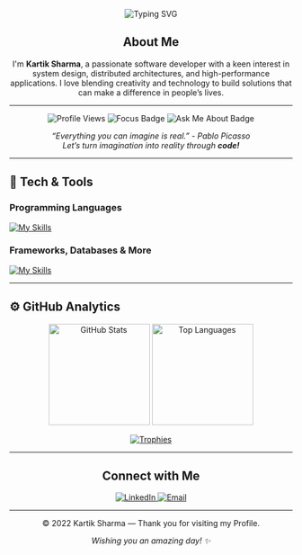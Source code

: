 <!--
  ____  _        _   _   _      _____ _                            
 |  _ \(_)      | | | | | |    / ____| |                           
 | |_) |_  ___  | |_| |_| | ___| (___ | | ___  _ __ ___   ___ _ __ 
 |  _ <| |/ _ \ | __| __| |/ _ \\___ \| |/ _ \| '_ ` _ \ / _ \ '__|
 | |_) | |  __/ | |_| |_| |  __/____) | | (_) | | | | | |  __/ |   
 |____/|_|\___|  \__|\__|_|\___|_____/|_|\___/|_| |_| |_|\___|_|   

                                                                    
-->

<p align="center">
  <!-- Typing SVG by DenverCoder1 - https://github.com/DenverCoder1/readme-typing-svg -->
  <img src="https://readme-typing-svg.herokuapp.com?font=Fira+Code&duration=2500&pause=1000&color=1EE6E4&center=true&vCenter=true&multiline=true&width=600&lines=Hello+there!+I'm+Kartik+Sharma;Welcome+to+my+GitHub+Profile!;Happy+Coding+%F0%9F%8E%89" alt="Typing SVG" />
</p>

<h2 align="center">About Me</h2>

<p align="center">
  I'm <strong>Kartik Sharma</strong>, a passionate software developer with a keen interest in system design, 
  distributed architectures, and high-performance applications. I love blending creativity and technology 
  to build solutions that can make a difference in people’s lives.
</p>

<hr />

<!-- Badges example (visitor count, profile views, etc.) -->
<p align="center">
  <img src="https://komarev.com/ghpvc/?username=karsharma10&label=Profile%20views&color=blueviolet" alt="Profile Views" /> 
  <img src="https://img.shields.io/badge/Focus-Microservices%20|%20Cloud%20DevOps-brightgreen" alt="Focus Badge" />
  <img src="https://img.shields.io/badge/Ask%20me%20about-Golang%20|%20React-blue" alt="Ask Me About Badge" />
</p>

<!-- Optionally, add an inspirational quote about art and technology -->
<p align="center">
  <em>
  “Everything you can imagine is real.” - Pablo Picasso <br/>
  Let’s turn imagination into reality through <strong>code!</strong>
  </em>
</p>

---

## 🚀 Tech & Tools

### Programming Languages
[![My Skills](https://skillicons.dev/icons?i=go,js,ts,html,css,py,cpp,scala,java)](https://skillicons.dev)

### Frameworks, Databases & More
[![My Skills](https://skillicons.dev/icons?i=react,nodejs,spring,mysql,mongodb,postgres,aws,docker,dotnet,express,firebase,nextjs,redis,kubernetes,angular,azure,django,flask,graphql,kafka,pytorch)](https://skillicons.dev)

---

## ⚙️ GitHub Analytics

<p align="center">
  <!-- GitHub Readme Stats -->
  <img height="180em" src="https://github-readme-stats.vercel.app/api?username=karsharma10&show_icons=true&theme=cobalt&count_private=true" alt="GitHub Stats"/>
  
  <!-- Top Languages -->
  <img height="180em" src="https://github-readme-stats.vercel.app/api/top-langs/?username=karsharma10&layout=compact&theme=cobalt" alt="Top Languages"/>
</p>

<!-- GitHub Trophies -->
<p align="center">
  <a href="https://github.com/ryo-ma/github-profile-trophy">
    <img src="https://github-profile-trophy.vercel.app/?username=karsharma10&theme=darkhub&no-frame=true&row=1&column=6" alt="Trophies" />
  </a>
</p>

---

<!-- Optionally, you can add a 'Snake' animation of your contributions
     (requires a GitHub Action setup). For reference:
     https://github.com/Platane/snk -->

<!--
![snake gif](https://github.com/karsharma10/karsharma10/blob/output/github-contribution-grid-snake.gif)
-->

<h2 align="center">Connect with Me</h2>
<p align="center">
  <a href="https://www.linkedin.com/in/YourLinkedInHere/">
    <img src="https://img.shields.io/badge/LinkedIn-0077B5.svg?&style=for-the-badge&logo=linkedin&logoColor=white" alt="LinkedIn"/>
  </a>
  <a href="mailto:YourEmailHere@domain.com">
    <img src="https://img.shields.io/badge/Email-D14836?style=for-the-badge&logo=gmail&logoColor=white" alt="Email"/>
  </a>
  <!-- Add any other social or personal website badges -->
</p>

---

<p align="center">
  © 2022 Kartik Sharma — Thank you for visiting my Profile. 
</p>
<p align="center">
  <em>Wishing you an amazing day! ✨</em>
</p>
